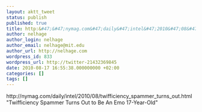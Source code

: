 ```yaml
---
layout: aktt_tweet
status: publish
published: true
title: http:&#47;&#47;nymag.com&#47;daily&#47;intel&#47;2010&#47;08&#47;twifficiency_...
author: nelhage
author_login: nelhage
author_email: nelhage@mit.edu
author_url: http://nelhage.com
wordpress_id: 833
wordpress_url: http://twitter-21432369845
date: 2010-08-17 16:55:38.000000000 +02:00
categories: []
tags: []
---
```

http:&#47;&#47;nymag.com&#47;daily&#47;intel&#47;2010&#47;08&#47;twifficiency_spammer_turns_out.html "Twifficiency Spammer Turns Out to Be An Emo 17-Year-Old"
